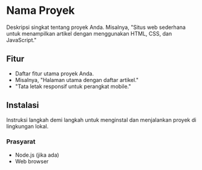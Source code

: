 # Nama Proyek

Deskripsi singkat tentang proyek Anda. Misalnya, "Situs web sederhana untuk menampilkan artikel dengan menggunakan HTML, CSS, dan JavaScript."

## Fitur

- Daftar fitur utama proyek Anda.
- Misalnya, "Halaman utama dengan daftar artikel."
- "Tata letak responsif untuk perangkat mobile."

## Instalasi

Instruksi langkah demi langkah untuk menginstal dan menjalankan proyek di lingkungan lokal.

### Prasyarat

- Node.js (jika ada)
- Web browser
